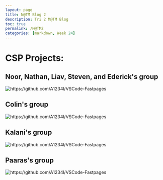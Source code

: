```yaml
---
layout: page
title: N@TM Blog 2
description: Tri 2 M@TM Blog
toc: true
permalink: /N@TM2
categories: [markdown, Week 24]
---
```

# CSP Projects:
## Noor, Nathan, Liav, Steven, and Ederick's group
![]({{site.baseurl}}/images/NoorNathan.jpg "https://github.com/A1234l/VSCode-Fastpages")

## Colin's group
![]({{site.baseurl}}/images/Colin.jpg "https://github.com/A1234l/VSCode-Fastpages")

## Kalani's group
![]({{site.baseurl}}/images/Kalani.jpg "https://github.com/A1234l/VSCode-Fastpages")

## Paaras's group
![]({{site.baseurl}}/images/Paaras.jpg "https://github.com/A1234l/VSCode-Fastpages")

